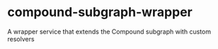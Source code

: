 # compound-subgraph-wrapper
A wrapper service that extends the Compound subgraph with custom resolvers

